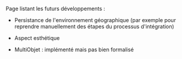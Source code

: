


Page listant les futurs développements :

- Persistance de l'environnement géographique (par exemple pour reprendre manuellement des étapes du processus d'intégration)

- Aspect esthétique

- MultiObjet : implémenté mais pas bien formalisé

